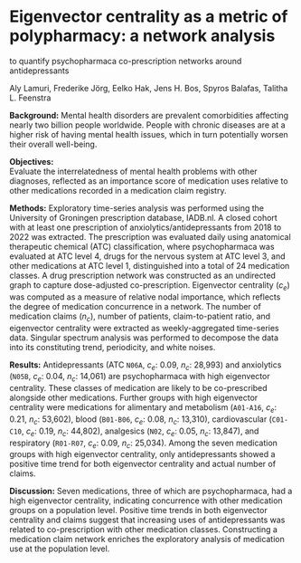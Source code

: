 # Eigenvector centrality as a metric of polypharmacy: a network analysis
to quantify psychopharmaca co-prescription networks around
antidepressants

Aly Lamuri, Frederike Jörg, Eelko Hak, Jens H. Bos, Spyros
Balafas, Talitha L. Feenstra

**Background:** Mental health disorders are prevalent comorbidities
affecting nearly two billion people worldwide. People with chronic
diseases are at a higher risk of having mental health issues, which in
turn potentially worsen their overall well-being.

**Objectives:**  
Evaluate the interrelatedness of mental health problems with other
diagnoses, reflected as an importance score of medication uses relative
to other medications recorded in a medication claim registry.

**Methods:** Exploratory time-series analysis was performed using the
University of Groningen prescription database, IADB.nl. A closed cohort
with at least one prescription of anxiolytics/antidepressants from 2018
to 2022 was extracted. The prescription was evaluated daily using
anatomical therapeutic chemical (ATC) classification, where
psychopharmaca was evaluated at ATC level 4, drugs for the nervous
system at ATC level 3, and other medications at ATC level 1,
distinguished into a total of 24 medication classes. A drug prescription
network was constructed as an undirected graph to capture dose-adjusted
co-prescription. Eigenvector centrality ($c_e$) was computed as a
measure of relative nodal importance, which reflects the degree of
medication concurrence in a network. The number of medication claims
($n_c$), number of patients, claim-to-patient ratio, and eigenvector
centrality were extracted as weekly-aggregated time-series data.
Singular spectrum analysis was performed to decompose the data into its
constituting trend, periodicity, and white noises.

**Results:** Antidepressants (ATC `N06A`, $c_e$: 0.09, $n_c$: 28,993)
and anxiolytics (`N05B`, $c_e$: 0.04, $n_c$: 14,061) are psychopharmaca
with high eigenvector centrality. These classes of medication are likely
to be co-prescribed alongside other medications. Further groups with
high eigenvector centrality were medications for alimentary and
metabolism (`A01-A16`, $c_e$: 0.21, $n_c$: 53,602), blood (`B01-B06`,
$c_e$: 0.08, $n_c$: 13,310), cardiovascular (`C01-C10`, $c_e$: 0.19,
$n_c$: 44,802), analgesics (`N02`, $c_e$: 0.05, $n_c$: 13,847), and
respiratory (`R01-R07`, $c_e$: 0.09, $n_c$: 25,034). Among the seven
medication groups with high eigenvector centrality, only antidepressants
showed a positive time trend for both eigenvector centrality and actual
number of claims.

**Discussion:** Seven medications, three of which are psychopharmaca,
had a high eigenvector centrality, indicating concurrence with other
medication groups on a population level. Positive time trends in both
eigenvector centrality and claims suggest that increasing uses of
antidepressants was related to co-prescription with other medication
classes. Constructing a medication claim network enriches the
exploratory analysis of medication use at the population level.
